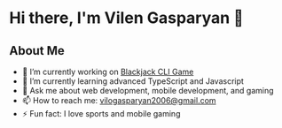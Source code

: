 # Hi there, I'm Vilen Gasparyan 👋

## About Me

- 🔭 I’m currently working on [Blackjack CLI Game](https://github.com/VilenGasparyan/black-jack-ts)
- 🌱 I’m currently learning advanced TypeScript and Javascript
- 💬 Ask me about web development, mobile development, and gaming
- 📫 How to reach me: [vilogasparyan2006@gmail.com](mailto:vilogasparyan2006@gmail.com)
- ⚡ Fun fact: I love sports and mobile gaming
